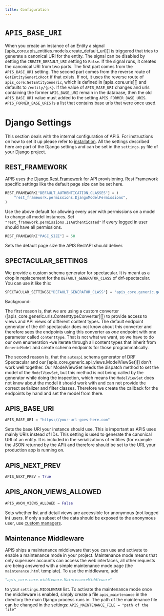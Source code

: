 ```yaml
---
title: Configuration
---
```


# `APIS_BASE_URI`

When you create an instance of an Entity a signal
[apis_core.apis_entities.models.create_default_uri][] is triggered that tries to generate a canonical URI for
the entity. The signal can be disabled by setting the
`CREATE_DEFAULT_URI` setting to `False`. If the signal runs, it creates
the canonical URI from two parts. The first part comes from the
`APIS_BASE_URI` setting. The second part comes from the reverse route of
`GetEntityGenericRoot` if that exists. If not, it uses the reverse
route of `apis_core:GetEntityGeneric`, which is defined in
[apis_core.urls][] and defaults to
`/entity/{pk}`. If the value of `APIS_BASE_URI` changes and urls
containing the former `APIS_BASE_URI` remain in the database, then the
old `APIS_BASE_URI` value must added to the setting
`APIS_FORMER_BASE_URIS`. `APIS_FORMER_BASE_URIS` is a list that contains
base urls that were once used.

# Django Settings

This section deals with the internal configuration of APIS. For
instructions on how to set it up please refer to
[installation](/installation). All the settings described
here are part of the Django settings and can be set in the `settings.py`
file of your Django project.

## REST_FRAMEWORK

APIS uses the [Django
Rest Framework](https://www.django-rest-framework.org/) for API
provisioning. Rest Framework specific settings like the default page size
can be set here.

``` python
REST_FRAMEWORK["DEFAULT_AUTHENTICATION_CLASSES"] = (
    "rest_framework.permissions.DjangoModelPermissions",
)
```

Use the above default for allowing every user with permissions on a
model to change all model instances. Set
`"rest_framework.permissions.IsAuthenticated"` if every logged in user
should have all permissions.

``` python
REST_FRAMEWORK["PAGE_SIZE"] = 50
```

Sets the default page size the APIS RestAPI should deliver.

## SPECTACULAR_SETTINGS

We provide a custom schema generator for spectacular. It is meant as a
drop in replacement for the `DEFAULT_GENERATOR_CLASS` of
drf-spectacular. You can use it like this:

``` python
SPECTACULAR_SETTINGS["DEFAULT_GENERATOR_CLASS"] = 'apis_core.generic.generators.CustomSchemaGenerator'
```

Background:

The first reason is, that we are using a custom converter
([apis_core.generic.urls.ContenttypeConverter][]) to provide access to views and API views of different
content types. The default endpoint generator of the drf-spectacular does
not know about this converter and therefore sees the endpoints using
this converter as *one* endpoint with one parameter called
`contenttype`. That is not what we want, so we have to do our own
enumeration -we iterate through all content types that inherit from
`GenericModel` and create schema endpoints for those programmatically.

The second reason is, that the `autoapi` schema generator of DRF
Spectacular and our
[apis_core.generic.api_views.ModelViewSet][] don't work well together. Our ModelViewSet needs the
dispatch method to set the model of the `ModelViewSet`, but this method
is not being called by the generator while doing the inspection, which
means the `ModelViewSet` does not know about the model it should work
with and can not provide the correct serializer and filter classes.
Therefore we create the callback for the endpoints by hand and set the
model from there.

## APIS_BASE_URI

``` python
APIS_BASE_URI = "https://your-url-goes-here.com"
```

Sets the base URI your instance should use. This is important as APIS
uses mainly URIs instead of IDs. This setting is used to generate the
canonical URI of an entity. It is included in the serializations of
entities (for example the JSON returned by the API) and therefore should be set
to the URL your production app is running on.

## APIS_NEXT_PREV

``` python
APIS_NEXT_PREV = True
```

## APIS_ANON_VIEWS_ALLOWED

``` python
APIS_ANON_VIEWS_ALLOWED = False
```

Sets whether list and detail views are accessible for anonymous (not
logged in) users. If only a subset of the data should be exposed to the
anonymous user, use [custom
managers](https://docs.djangoproject.com/en/stable/topics/db/managers/#custom-managers).

## Maintenance Middleware

APIS ships a maintenance middleware that you can use and activate to
enable a maintenance mode in your project. Maintenance mode means that
only superuser accounts can access the web interfaces, all other requests
are being answered with a simple maintenance mode page (the
`maintenance.html` template). To use the middleware, add

``` python
"apis_core.core.middleware.MaintenanceMiddleware"
```

to your `settings.MIDDLEWARE` list. To activate the maintenance mode
once the middleware is enabled, simply create a file `apis_maintenance`
in the directory the main Django process runs in. The path of the
maintenance file can be changed in the settings:
`APIS_MAINTENANCE_FILE = "path of the file"`
